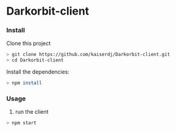 # Darkorbit-client
 
### Install
Clone this project

```bash
> git clone https://github.com/kaiserdj/Darkorbit-client.git
> cd Darkorbit-client
```

Install the dependencies:

```bash
> npm install
```

### Usage
1. run the client

```bash
> npm start
```
